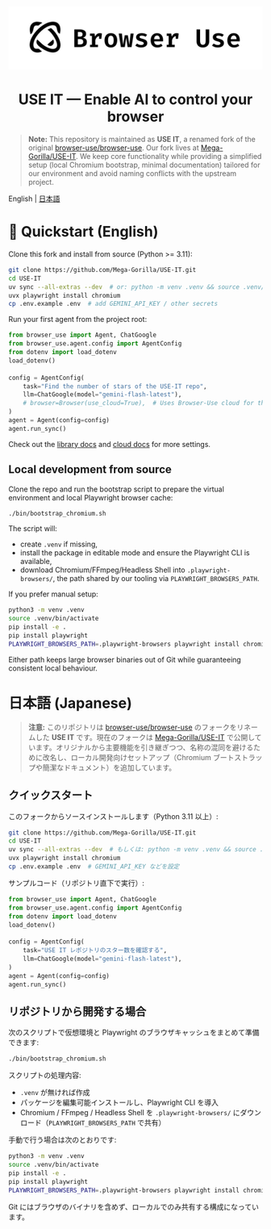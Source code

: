 <picture>
  <source media="(prefers-color-scheme: dark)" srcset="./static/browser-use-dark.png">
  <source media="(prefers-color-scheme: light)" srcset="./static/browser-use.png">
  <img alt="Shows a black Browser Use Logo in light color mode and a white one in dark color mode." src="./static/browser-use.png"  width="full">
</picture>

<h1 align="center">USE IT — Enable AI to control your browser</h1>

> **Note:** This repository is maintained as **USE IT**, a renamed fork of the original [browser-use/browser-use](https://github.com/browser-use/browser-use). Our fork lives at [Mega-Gorilla/USE-IT](https://github.com/Mega-Gorilla/USE-IT). We keep core functionality while providing a simplified setup (local Chromium bootstrap, minimal documentation) tailored for our environment and avoid naming conflicts with the upstream project.

English | [日本語](#日本語-japanese)


# 🤖 Quickstart (English)

Clone this fork and install from source (Python >= 3.11):

```bash
git clone https://github.com/Mega-Gorilla/USE-IT.git
cd USE-IT
uv sync --all-extras --dev  # or: python -m venv .venv && source .venv/bin/activate && pip install -e .
uvx playwright install chromium
cp .env.example .env  # add GEMINI_API_KEY / other secrets
```

Run your first agent from the project root:

```python
from browser_use import Agent, ChatGoogle
from browser_use.agent.config import AgentConfig
from dotenv import load_dotenv
load_dotenv()

config = AgentConfig(
    task="Find the number of stars of the USE-IT repo",
    llm=ChatGoogle(model="gemini-flash-latest"),
    # browser=Browser(use_cloud=True),  # Uses Browser-Use cloud for the browser
)
agent = Agent(config=config)
agent.run_sync()
```

Check out the [library docs](https://docs.browser-use.com) and [cloud docs](https://docs.cloud.browser-use.com) for more settings.

## Local development from source

Clone the repo and run the bootstrap script to prepare the virtual environment and local Playwright browser cache:

```bash
./bin/bootstrap_chromium.sh
```

The script will:
- create `.venv` if missing,
- install the package in editable mode and ensure the Playwright CLI is available,
- download Chromium/FFmpeg/Headless Shell into `.playwright-browsers/`, the path shared by our tooling via `PLAYWRIGHT_BROWSERS_PATH`.

If you prefer manual setup:

```bash
python3 -m venv .venv
source .venv/bin/activate
pip install -e .
pip install playwright
PLAYWRIGHT_BROWSERS_PATH=.playwright-browsers playwright install chromium
```

Either path keeps large browser binaries out of Git while guaranteeing consistent local behaviour.


# 日本語 (Japanese)

> **注意:** このリポジトリは [browser-use/browser-use](https://github.com/browser-use/browser-use) のフォークをリネームした **USE IT** です。現在のフォークは [Mega-Gorilla/USE-IT](https://github.com/Mega-Gorilla/USE-IT) で公開しています。オリジナルから主要機能を引き継ぎつつ、名称の混同を避けるために改名し、ローカル開発向けセットアップ（Chromium ブートストラップや簡潔なドキュメント）を追加しています。

## クイックスタート

このフォークからソースインストールします（Python 3.11 以上）:

```bash
git clone https://github.com/Mega-Gorilla/USE-IT.git
cd USE-IT
uv sync --all-extras --dev  # もしくは: python -m venv .venv && source .venv/bin/activate && pip install -e .
uvx playwright install chromium
cp .env.example .env  # GEMINI_API_KEY などを設定
```

サンプルコード（リポジトリ直下で実行）:

```python
from browser_use import Agent, ChatGoogle
from browser_use.agent.config import AgentConfig
from dotenv import load_dotenv
load_dotenv()

config = AgentConfig(
    task="USE IT レポジトリのスター数を確認する",
    llm=ChatGoogle(model="gemini-flash-latest"),
)
agent = Agent(config=config)
agent.run_sync()
```

## リポジトリから開発する場合

次のスクリプトで仮想環境と Playwright のブラウザキャッシュをまとめて準備できます:

```bash
./bin/bootstrap_chromium.sh
```

スクリプトの処理内容:
- `.venv` が無ければ作成
- パッケージを編集可能インストールし、Playwright CLI を導入
- Chromium / FFmpeg / Headless Shell を `.playwright-browsers/` にダウンロード（`PLAYWRIGHT_BROWSERS_PATH` で共有）

手動で行う場合は次のとおりです:

```bash
python3 -m venv .venv
source .venv/bin/activate
pip install -e .
pip install playwright
PLAYWRIGHT_BROWSERS_PATH=.playwright-browsers playwright install chromium
```

Git にはブラウザのバイナリを含めず、ローカルでのみ共有する構成になっています。
